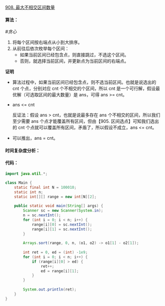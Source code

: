 [908. 最大不相交区间数量](https://www.acwing.com/problem/content/910/)

#### 算法：

*#贪心*

1. 将每个区间按右端点从小到大排序。
2. 从前往后依次枚举每个区间：
   - 如果当前区间已经包含点，则直接跳过，不选这个区间。
   - 否则，就选择当前区间，并更新点为当前区间的右端点。

**证明**

- 算法过程中，如果当前区间已经包含点，则不选当前区间。也就是说选出的 cnt 个点，分别对应 cnt 个不相交的个区间，所以 cnt 是一个可行解，假设最优解（可选取区间的最大数量）是 ans，可得 ans >= cnt。

- ans <= cnt

  反证法：假设 ans > cnt，也就是说最多存在 ans 个不相交的区间，所以我们至少需要 ans 个点才能覆盖所有区间，但由【905. 区间选点】可知我们选出的 cnt 个点就可以覆盖所有区间，矛盾了，所以假设不成立，ans <= cnt。

- 可以推出，ans = cnt。

#### 时间复杂度分析：



#### 代码：

```java
import java.util.*;

class Main {
    static final int N = 100010;
    static int n;
    static int[][] range = new int[N][2];
    
    public static void main(String[] args) {
        Scanner sc = new Scanner(System.in);
        n = sc.nextInt();
        for (int i = 0; i < n; i++) {
            range[i][0] = sc.nextInt();
            range[i][1] = sc.nextInt();
        }
        
        Arrays.sort(range, 0, n, (o1, o2) -> o1[1] - o2[1]);
        
        int ret = 0, ed = (int) -1e9;
        for (int i = 0; i < n; i++) {
            if (range[i][0] > ed) {
                ret++;
                ed = range[i][1];
            }
        }
        
        System.out.println(ret);
    }
}
```

